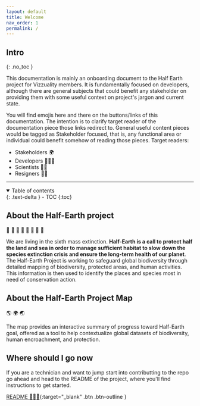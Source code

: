 ```yaml
---
layout: default
title: Welcome
nav_order: 1
permalink: /
---
```

## Intro
{: .no_toc }

This documentation is mainly an onboarding document to the Half Earth project for Vizzuality members.
It is fundamentally focused on developers, although there are general subjects that could benefit any stakeholder on providing them with some useful context on project's jargon and current state.

You will find emojis here and there on the buttons/links of this documentation. The intention is to clarify target reader of the documentation piece those links redirect to. General useful content pieces would be tagged as Stakeholder focused, that is, any functional area or individual could benefit somehow of reading those pieces.
Target readers:
- Stakeholders 🌍
- Developers 👩🏽‍💻
- Scientists 🧑‍🔬
- Resigners 🧑‍🎨

______

<details open markdown="block">
  <summary>
    Table of contents
  </summary>
  {: .text-delta }
- TOC
{:toc}
</details>

## About the Half-Earth project

🐡 🦎 🦉 🐍 🐋 🌲 🦧 🌵

We are living in the sixth mass extinction. __Half-Earth is a call to protect half the land and sea in order to manage sufficient habitat to slow down the species extinction crisis and ensure the long-term health of our planet__. The Half-Earth Project is working to safeguard global biodiversity through detailed mapping of biodiversity, protected areas, and human activities. This information is then used to identify the places and species most in need of conservation action.


## About the Half-Earth Project Map

🌎 🌍 🌏

The map provides an interactive summary of progress toward Half-Earth goal, offered as a tool to help contextualize global datasets of biodiversity, human encroachment, and protection.

## Where should I go now

If you are a technician and want to jump start into contributting to the repo go ahead and head to the README of the project, where you'll find instructions to get started.

[README 👩🏽‍💻](https://github.com/Vizzuality/half-earth-v3/blob/main/README.md){:target="_blank" .btn .btn-outline }
